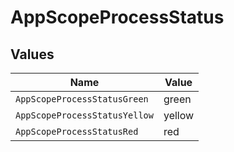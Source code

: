 # AppScopeProcessStatus


## Values

| Name                          | Value                         |
| ----------------------------- | ----------------------------- |
| `AppScopeProcessStatusGreen`  | green                         |
| `AppScopeProcessStatusYellow` | yellow                        |
| `AppScopeProcessStatusRed`    | red                           |